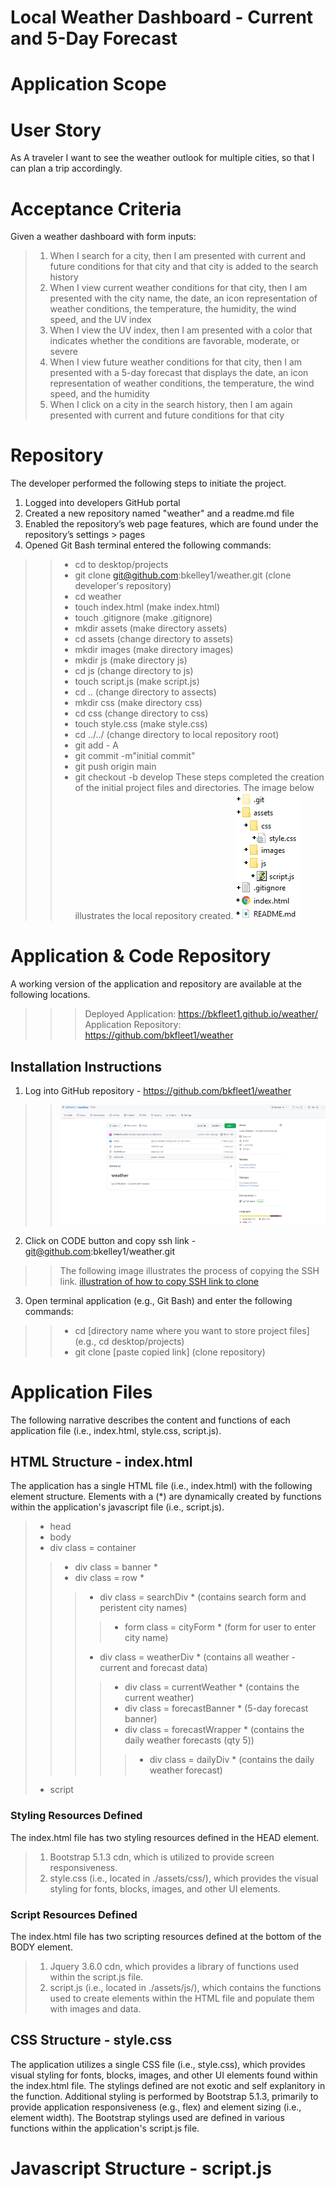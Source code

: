 # Local Weather Dashboard - Current and 5-Day Forecast

# Application Scope

# User Story
As A traveler I want to see the weather outlook for multiple cities, so that I can plan a trip accordingly.

# Acceptance Criteria
Given a weather dashboard with form inputs:
> 1. When I search for a city, then I am presented with current and future conditions for that city and that city is added to the search history
> 2. When I view current weather conditions for that city, then I am presented with the city name, the date, an icon representation of weather conditions, the temperature, the humidity, the wind speed, and the UV index
> 3. When I view the UV index, then I am presented with a color that indicates whether the conditions are favorable, moderate, or severe
> 4. When I view future weather conditions for that city, then I am presented with a 5-day forecast that displays the date, an icon representation of weather conditions, the temperature, the wind speed, and the humidity
> 5. When I click on a city in the search history, then I am again presented with current and future conditions for that city

# Repository 
The developer performed the following steps to initiate the project.

1. Logged into developers GitHub portal
2. Created a new repository named "weather" and a readme.md file
3. Enabled the repository’s web page features, which are found under the repository’s settings > pages
4. Opened Git Bash terminal entered the following commands:
>> - cd to desktop/projects
>> - git clone git@github.com:bkelley1/weather.git (clone developer's repository)
>> - cd weather
>> - touch index.html (make index.html)
>> - touch .gitignore (make .gitignore)
>> - mkdir assets (make directory assets)
>> - cd assets (change directory to assets)
>> - mkdir images (make directory images)
>> - mkdir js (make directory js)
>> - cd js (change directory to js)
>> - touch script.js (make script.js)
>> - cd .. (change directory to assects)
>> - mkdir css (make directory css)
>> - cd css (change directory to css)
>> - touch style.css (make style.css)
>> - cd ../../ (change directory to local repository root)
>> - git add - A
>> - git commit -m"initial commit"
>> - git push origin main
>> - git checkout -b develop
These steps completed the creation of the initial project files and directories. The image below illustrates the local repository created.
>> ![local repository image](./assets/images/local-repository.png)

# Application & Code Repository
A working version of the application and repository are available at the following locations.
>>> Deployed Application: https://bkfleet1.github.io/weather/
>>> Application Repository: https://github.com/bkfleet1/weather

## Installation Instructions
1. Log into GitHub repository - https://github.com/bkfleet1/weather
>> ![repository image](./assets/images/repository.png)

2. Click on CODE button and copy ssh link - git@github.com:bkelley1/weather.git
>> The following image illustrates the process of copying the SSH link.
>> [illustration of how to copy SSH link to clone](./assets/images/clone.gif)

3. Open terminal application (e.g., Git Bash) and enter the following commands:
>> - cd [directory name where you want to store project files] (e.g., cd desktop/projects)
>> - git clone [paste copied link] (clone repository)

# Application Files
The following narrative describes the content and functions of each application file (i.e., index.html, style.css, script.js). 

## HTML Structure - index.html
The application has a single HTML file (i.e., index.html) with the following element structure. Elements with a (*) are dynamically created by functions within the application's javascript file (i.e., script.js).

> - head
> - body
> - div class = container
>> - div class = banner *
>> - div class = row * 
>>> - div class = searchDiv * (contains search form and peristent city names)
>>>> - form class = cityForm * (form for user to enter city name)
>>> - div class = weatherDiv * (contains all weather - current and forecast data)
>>>> - div class = currentWeather * (contains the current weather)
>>>> - div class = forecastBanner * (5-day forecast banner)
>>>> - div class = forecastWrapper * (contains the daily weather forecasts (qty 5))
>>>>> - div class = dailyDiv * (contains the daily weather forecast)
> - script

### Styling Resources Defined
The index.html file has two styling resources defined in the HEAD element.
> 1. Bootstrap 5.1.3 cdn, which is utilized to provide screen responsiveness.
> 2. style.css (i.e., located in ./assets/css/), which provides the visual styling for fonts, blocks, images, and other UI elements.

### Script Resources Defined
The index.html file has two scripting resources defined at the bottom of the BODY element.
> 1. Jquery 3.6.0 cdn, which provides a library of functions used within the script.js file.
> 2. script.js (i.e., located in ./assets/js/), which contains the functions used to create elements within the HTML file and populate them with images and data.


## CSS Structure - style.css
The application utilizes a single CSS file (i.e., style.css), which provides visual styling for fonts, blocks, images, and other UI elements found within the index.html file. The stylings defined are not exotic and self explanitory in the function. Additional styling is performed by Bootstrap 5.1.3, primarily to provide application responsiveness (e.g., flex) and element sizing (i.e., element width). The Bootstrap stylings used are defined in various functions within the application's script.js file.


# Javascript Structure - script.js


